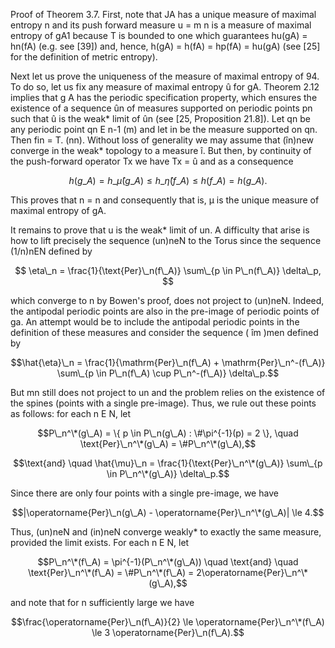 Proof of Theorem 3.7. First, note that JA has a unique measure of maximal entropy n and its push forward measure u = m n is a measure of maximal entropy of gA1 because T is bounded to one which guarantees hu(gA) = hn(fA) (e.g. see [39]) and, hence, h(gA) = h(fA) = hp(fA) = hu(gA) (see [25] for the definition of metric entropy).

Next let us prove the uniqueness of the measure of maximal entropy of 94. To do so, let us fix any measure of maximal entropy û for gA. Theorem 2.12 implies that g A has the periodic specification property, which ensures the existence of a sequence ûn of measures supported on periodic points pn such that û is the weak\* limit of ûn (see [25, Proposition 21.8]). Let qn be any periodic point qn E n-1 (m) and let in be the measure supported on qn. Then fin = T. (nn). Without loss of generality we may assume that (în)new converge in the weak\* topology to a measure î. But then, by continuity of the push-forward operator Tx we have Tx = û and as a consequence

$$h(g\_A) = h\_{\hat{\mu}}(g\_A) \le h\_{\hat{\eta}}(f\_A) \le h(f\_A) = h(g\_A).$$

This proves that n = n and consequently that is, µ is the unique measure of maximal entropy of gA.

It remains to prove that u is the weak\* limit of un. A difficulty that arise is how to lift precisely the sequence (un)neN to the Torus since the sequence (1/n)nEN defined by

$$
\eta\_n = \frac{1}{\text{Per}\_n(f\_A)} \sum\_{p \in P\_n(f\_A)} \delta\_p,
$$

which converge to n by Bowen's proof, does not project to (un)neN. Indeed, the antipodal periodic points are also in the pre-image of periodic points of ga. An attempt would be to include the antipodal periodic points in the definition of these measures and consider the sequence ( îm )men defined by

$$\hat{\eta}\_n = \frac{1}{\mathrm{Per}\_n(f\_A) + \mathrm{Per}\_n^-(f\_A)} \sum\_{p \in P\_n(f\_A) \cup P\_n^-(f\_A)} \delta\_p.$$

But mn still does not project to un and the problem relies on the existence of the spines (points with a single pre-image). Thus, we rule out these points as follows: for each n E N, let

$$P\_n^\*(g\_A) = \{ p \in P\_n(g\_A) : \#\pi^{-1}(p) = 2 \}, \quad \text{Per}\_n^\*(g\_A) = \#P\_n^\*(g\_A),$$

$$\text{and} \quad \hat{\mu}\_n = \frac{1}{\text{Per}\_n^\*(g\_A)} \sum\_{p \in P\_n^\*(g\_A)} \delta\_p.$$

Since there are only four points with a single pre-image, we have

$$|\operatorname{Per}\_n(g\_A) - \operatorname{Per}\_n^\*(g\_A)| \le 4.$$

Thus, (un)neN and (in)neN converge weakly\* to exactly the same measure, provided the limit exists. For each n E N, let

$$P\_n^\*(f\_A) = \pi^{-1}(P\_n^\*(g\_A)) \quad \text{and} \quad \text{Per}\_n^\*(f\_A) = \#P\_n^\*(f\_A) = 2\operatorname{Per}\_n^\*(g\_A),$$

and note that for n sufficiently large we have

$$\frac{\operatorname{Per}\_n(f\_A)}{2} \le \operatorname{Per}\_n^\*(f\_A) \le 3 \operatorname{Per}\_n(f\_A).$$